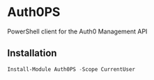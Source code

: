 # Auth0PS

PowerShell client for the Auth0 Management API

## Installation

``` powershell
Install-Module Auth0PS -Scope CurrentUser
```

